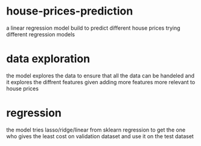 # house-prices-prediction
a linear regression model build to predict different house prices trying different regression models 
# data exploration
the model explores the data to ensure that all the data can be handeled and it explores the diffrent features given adding more features more relevant to house prices
# regression
the model tries lasso/ridge/linear from sklearn regression to get the one who gives the least cost on validation dataset and use it on the test dataset
